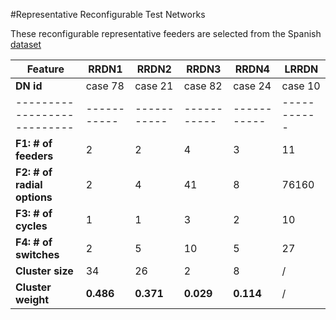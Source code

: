#Representative Reconfigurable Test Networks

These reconfigurable representative feeders are selected from the Spanish [dataset](https://data.mendeley.com/datasets/685vgp64sm/1)


| **Feature**               | **RRDN1** | **RRDN2** | **RRDN3** | **RRDN4** | **LRRDN** |
|---------------------------|-----------|-----------|-----------|-----------|-----------|
| **DN id**                 | case 78   | case 21   | case 82   | case 24   | case 10   |
|---------------------------|-----------|-----------|-----------|-----------|-----------|
| **F1: # of feeders**      | 2         | 2         | 4         | 3         | 11        |
| **F2: # of radial options** | 2       | 4         | 41        | 8         | 76160     |
| **F3: # of cycles**       | 1         | 1         | 3         | 2         | 10        |
| **F4: # of switches**     | 2         | 5         | 10        | 5         | 27        |
| **Cluster size**          | 34        | 26        | 2         | 8         | /         |
| **Cluster weight**        | **0.486** | **0.371** | **0.029** | **0.114** | /         |